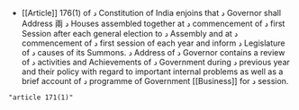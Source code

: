 - [[Article]] 176(1) of د Constitution of India enjoins that د Governor shall Address  兩 د Houses assembled together at د commencement of د first Session after each general election to د Assembly and at د commencement of د first session of each year and inform د Legislature of د causes of its Summons. د Address of د Governor contains a review of د activities and Achievements of د Government during د previous year and their policy with regard to important internal problems as well as a brief account of د programme of Government [[Business]] for د session.

```query
"article 171(1)"
```